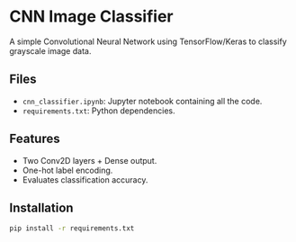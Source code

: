 # CNN Image Classifier

A simple Convolutional Neural Network using TensorFlow/Keras to classify grayscale image data.

## Files
- `cnn_classifier.ipynb`: Jupyter notebook containing all the code.
- `requirements.txt`: Python dependencies.

## Features
- Two Conv2D layers + Dense output.
- One-hot label encoding.
- Evaluates classification accuracy.

## Installation

```bash
pip install -r requirements.txt

